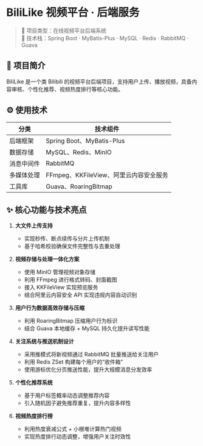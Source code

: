 # BiliLike 视频平台 · 后端服务

> 🎯 项目类型：在线视频平台后端系统  
> 🧠 技术栈：Spring Boot · MyBatis-Plus · MySQL · Redis · RabbitMQ · Guava

## 📌 项目简介

BiliLike 是一个类 Bilibili 的视频平台后端项目，支持用户上传、播放视频，具备内容审核、个性化推荐、视频热度排行等核心功能。

## ⚙️ 使用技术

| 分类        | 技术组件                                  |
|-------------|-------------------------------------------|
| 后端框架    | Spring Boot、MyBatis-Plus                 |
| 数据存储    | MySQL、Redis、MinIO                       |
| 消息中间件  | RabbitMQ                                  |
| 多媒体处理  | FFmpeg、KKFileView、阿里云内容安全服务    |
| 工具库      | Guava、RoaringBitmap                      |

## ✨ 核心功能与技术亮点

1. **大文件上传支持**
   - 实现秒传、断点续传与分片上传机制
   - 基于哈希校验确保文件完整性与去重处理

2. **视频存储与处理一体化方案**
   - 使用 MinIO 管理视频对象存储
   - 利用 FFmpeg 进行格式转码、封面截图
   - 接入 KKFileView 实现预览服务
   - 结合阿里云内容安全 API 实现违规内容自动识别

3. **用户行为数据高效存储与压缩**
   - 利用 RoaringBitmap 压缩用户行为标识
   - 结合 Guava 本地缓存 + MySQL 持久化提升读写性能

4. **关注系统与推送机制设计**
   - 采用推模式将新视频通过 RabbitMQ 批量推送给关注用户
   - 利用 Redis ZSet 构建每个用户的“收件箱”
   - 使用游标优化分页推送性能，提升大规模消息分发效率

5. **个性化推荐系统**
   - 基于用户标签概率动态调整推荐内容
   - 引入随机因子避免推荐重复，提升内容多样性

6. **视频热度排行榜**
   - 利用热度衰减公式 + 小根堆计算热门视频
   - 实现热度排行动态调整，增强用户关注时效性
